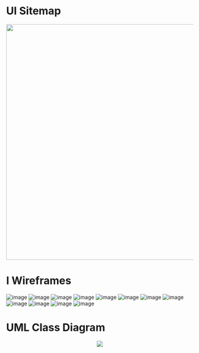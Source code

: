 # UI Sitemap
<div align="center"> 
  <img src="https://github.com/goktan507/Benim-Portfolio/assets/46502725/b051f460-a14e-440a-94a9-8ee0afcc254a" width="519" height="633" />
</div>

# I Wireframes
![image](https://github.com/goktan507/Benim-Portfolio/assets/46502725/f0a35462-facd-4fac-b6ab-24eabdadbde0)
![image](https://github.com/goktan507/Benim-Portfolio/assets/46502725/63f731f7-c109-4bf2-96f4-24f1de6dc777)
![image](https://github.com/goktan507/Benim-Portfolio/assets/46502725/279e8a96-0530-4141-9d61-c913dadfc621)
![image](https://github.com/goktan507/Benim-Portfolio/assets/46502725/747c2ba8-af56-421c-ab58-93f22b021b9a)
![image](https://github.com/goktan507/Benim-Portfolio/assets/46502725/4f18b981-ee23-4492-9a9e-ba1d95bfa505)
![image](https://github.com/goktan507/Benim-Portfolio/assets/46502725/1ef3ada9-671c-4f38-ac57-f4ef473c7577)
![image](https://github.com/goktan507/Benim-Portfolio/assets/46502725/ef808e13-2402-4b00-ab5f-8db3a2795d3d)
![image](https://github.com/goktan507/Benim-Portfolio/assets/46502725/6d61c148-cb11-4a79-bf98-5f9ff00c48e0)
![image](https://github.com/goktan507/Benim-Portfolio/assets/46502725/2e8c6308-b885-405a-a6f5-e04b66697a69)
![image](https://github.com/goktan507/Benim-Portfolio/assets/46502725/5ede6e28-b7c6-45c3-aa52-5e31a56079ec)
![image](https://github.com/goktan507/Benim-Portfolio/assets/46502725/e89d7705-6643-4088-9ada-f2ff3c26e46c)
![image](https://github.com/goktan507/Benim-Portfolio/assets/46502725/1e491593-159f-40b5-abfa-5b3d7122ec33)
 
# UML Class Diagram
<div align="center"> 
  <img src="https://github.com/goktan507/Benim-Portfolio/assets/46502725/3017f042-1588-42d7-b4f5-15e0ce169a14"/>
</div>
  


 

